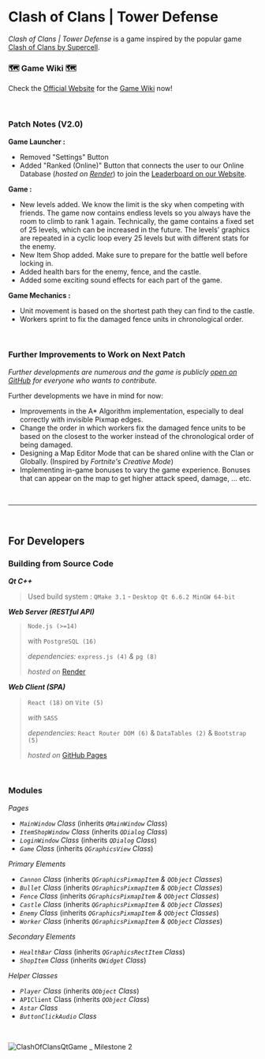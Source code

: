 # Clash of Clans | Tower Defense
*Clash of Clans | Tower Defense* is a game inspired by the popular game [Clash of Clans by Supercell](https://supercell.com/en/games/clashofclans/).

### 🗺️ Game Wiki 🗺️
Check the [Official Website](https://mikhaelmounay.github.io/ClashofClansTowerDefenseGame/) for the [Game Wiki](https://mikhaelmounay.github.io/ClashofClansTowerDefenseGame/#/gamewiki) now!

<br />

### Patch Notes (V2.0)

**Game Launcher :**
- Removed "Settings" Button
- Added "Ranked (Online)" Button that connects the user to our Online Database (*hosted on [Render](https://render.com/)*) to join the [Leaderboard on our Website](https://mikhaelmounay.github.io/ClashofClansTowerDefenseGame/).

**Game :**
- New levels added. We know the limit is the sky when competing with friends. The game now contains endless levels so you always have the room to climb to rank 1 again.
	Technically, the game contains a fixed set of 25 levels, which can be increased in the future. The levels' graphics are repeated in a cyclic loop every 25 levels but with different stats for the enemy.
- New Item Shop added. Make sure to prepare for the battle well before locking in.
- Added health bars for the enemy, fence, and the castle.
- Added some exciting sound effects for each part of the game.

**Game Mechanics :**
- Unit movement is based on the shortest path they can find to the castle.
- Workers sprint to fix the damaged fence units in chronological order.

<br />

### Further Improvements to Work on Next Patch

*Further developments are numerous and the game is publicly [open on GitHub](https://github.com/MikhaelMounay/ClashofClansTowerDefenseGame/) for everyone who wants to contribute.*

Further developments we have in mind for now:
- Improvements in the A* Algorithm implementation, especially to deal correctly with invisible Pixmap edges.
- Change the order in which workers fix the damaged fence units to be based on the closest to the worker instead of the chronological order of being damaged.
- Designing a Map Editor Mode that can be shared online with the Clan or Globally. (Inspired by *Fortnite's Creative Mode*)
- Implementing in-game bonuses to vary the game experience. Bonuses that can appear on the map to get higher attack speed, damage, ... etc.

<br />

---

<br />


## For Developers

### Building from Source Code

***Qt C++*** 
> Used build system : `QMake 3.1` - `Desktop Qt 6.6.2 MinGW 64-bit`

***Web Server (RESTful API)***
> `Node.js (>=14)`
> 
> with `PostgreSQL (16)`
> 
> *dependencies:* `express.js (4)` *&* `pg (8)`
> 
> *hosted on* [Render](https://render.com/) 

***Web Client (SPA)***
> `React (18)` on `Vite (5)`
> 
> *with* `SASS`
> 
> *dependencies:* `React Router DOM (6)` & `DataTables (2)` & `Bootstrap (5)`
> 
> *hosted on* [GitHub Pages](https://pages.github.com/) 

<br />

### Modules

*Pages*
- *`MainWindow` Class* (inherits *`QMainWindow` Class*)
- *`ItemShopWindow` Class* (inherits *`QDialog` Class*)
- *`LoginWindow` Class* (inherits *`QDialog` Class*)
- *`Game` Class* (inherits *`QGraphicsView` Class*)

*Primary Elements*
- *`Cannon` Class* (inherits *`QGraphicsPixmapItem` & `QObject` Classes*)
- *`Bullet` Class* (inherits *`QGraphicsPixmapItem` & `QObject` Classes*)
- *`Fence` Class* (inherits *`QGraphicsPixmapItem` & `QObject` Classes*)
- *`Castle` Class* (inherits *`QGraphicsPixmapItem` & `QObject` Classes*)
- *`Enemy` Class* (inherits *`QGraphicsPixmapItem` & `QObject` Classes*)
- *`Worker` Class* (inherits *`QGraphicsPixmapItem` & `QObject` Classes*)

*Secondary Elements*
- *`HealthBar` Class* (inherits *`QGraphicsRectItem` Class*)
- *`ShopItem` Class* (inherits *`QWidget` Class*)

*Helper Classes*
- *`Player` Class* (inherits *`QObject` Class*)
- `APIClient` Class (inherits *`QObject` Class*)
- *`Astar` Class*
- *`ButtonClickAudio` Class*

<br />

![ClashOfClansQtGame _ Milestone 2](https://github.com/MikhaelMounay/ClashofClansTowerDefenseGame/assets/81804418/6a7d31dc-665a-4b48-9d53-3b3871994661)

<br />

